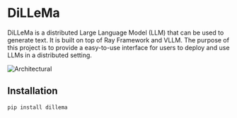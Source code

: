 # DiLLeMa

DiLLeMa is a distributed Large Language Model (LLM) that can be used to generate text. It is built on top of Ray Framework and VLLM. The purpose of this project is to provide a easy-to-use interface for users to deploy and use LLMs in a distributed setting.

![Architectural](/docs/assets/architecture.png)

## Installation

```bash
pip install dillema
```
